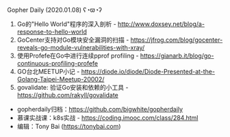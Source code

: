 Gopher Daily (2020.01.08) ʕ◔ϖ◔ʔ

1. Go的"Hello World"程序的深入剖析 - http://www.doxsey.net/blog/a-response-to-hello-world
2. GoCenter支持对Go模块安全漏洞的扫描 - https://jfrog.com/blog/gocenter-reveals-go-module-vulnerabilities-with-xray/
3. 使用Profefe在Go中进行连续pprof profiling - https://gianarb.it/blog/go-continuous-profiling-profefe
4. GO台北MEETUP小记 - https://diode.io/diode/Diode-Presented-at-the-Golang-Taipei-Meetup-20002/
5. govalidate: 验证Go安装和依赖的小工具 - https://github.com/rakyll/govalidate

* gopherdaily归档：https://github.com/bigwhite/gopherdaily
* 慕课实战课：k8s实战 - https://coding.imooc.com/class/284.html
* 编辑：Tony Bai (https://tonybai.com)
